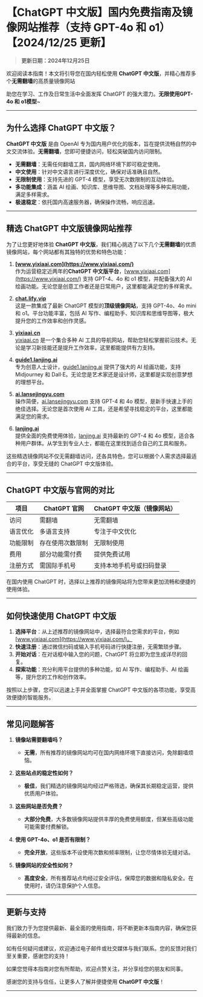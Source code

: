 # 【ChatGPT 中文版】国内免费指南及镜像网站推荐（支持 GPT-4o 和 o1）【2024/12/25 更新】

> **更新日期：2024年12月25日**  

欢迎阅读本指南！本文将引导您在国内轻松使用 **ChatGPT 中文版**，并精心推荐多个**无需翻墙**的高质量镜像网站

助您在学习、工作及日常生活中全面发挥 ChatGPT 的强大潜力。**无限使用GPT-4o 和 o1模型**~

---

## 为什么选择 ChatGPT 中文版？

**ChatGPT 中文版** 是由 OpenAI 专为国内用户优化的版本，旨在提供流畅自然的中文交流体验。**无需翻墙**，您即可便捷访问，轻松突破国内访问限制。

- **无需翻墙**：无需任何翻墙工具，国内网络环境下即可稳定使用。
- **中文使用**：针对中文语言进行深度优化，确保对话准确且自然。
- **无限制使用**：支持先进的 GPT-4 模型，享受无次数限制的互动体验。
- **多功能集成**：涵盖 AI 绘画、知识库、思维导图、文档处理等多种实用功能，满足多样需求。
- **极速稳定**：依托国内高速服务器，确保操作流畅，响应迅速。

---

## 精选 ChatGPT 中文版镜像网站推荐

为了让您更好地体验 **ChatGPT 中文版**，我们精心挑选了以下几个**无需翻墙**的优质镜像网站，每个网站都有其独特的优势和特色功能：

1. **[www.yixiaai.com](https://www.yixiaai.com/)**  
   作为运营稳定近两年的**ChatGPT 中文版平台**，[www.yixiaai.com](https://www.yixiaai.com/) 支持 GPT-4、4o 和 o1 模型，并配备强大的 AI 绘画功能。无论您是创意工作者还是日常用户，这里都能满足您的多样需求。

2. **[chat.lify.vip](https://chat.lify.vip/)**  
   这是一款集成了最新 ChatGPT 模型的**顶级镜像网站**，支持 GPT-4o、4o mini 和 o1。平台功能丰富，包括 AI 写作、编程助手、知识库和思维导图等，极大提升您的工作效率和创作灵感。

3. **[yixiaai.cn](https://yixiaai.cn/)**  
   [yixiaai.cn](https://yixiaai.cn/) 是一个集合多种 AI 工具的导航网站，帮助您轻松掌握前沿技术。无论是学习新技能还是提升工作效率，这里都能提供有力支持。

4. **[guide1.lanjing.ai](https://guide1.lanjing.ai/)**  
   专为创意人士设计，[guide1.lanjing.ai](https://guide1.lanjing.ai/) 提供了强大的 AI 绘画功能，支持 Midjourney 和 Dall·E。无论您是艺术家还是设计师，这里都是实现创意梦想的理想平台。

5. **[ai.lansejingyu.com](https://ai.lansejingyu.com/)**  
   操作简便，[ai.lansejingyu.com](https://ai.lansejingyu.com/) 支持 GPT-4 和 4o 模型，是新手快速上手的绝佳选择。无论您是首次使用 AI 工具，还是希望寻找稳定的平台，这里都能满足您的需求。

6. **[lanjing.ai](https://lanjing.ai/)**  
   提供全面的免费使用体验，[lanjing.ai](https://lanjing.ai/) 支持最新的 GPT-4 和 4o 模型，适合各种用户群体。从学生到专业人士，都能在这里找到适合自己的工具和服务。

这些精选镜像网站不仅无需翻墙访问，还各具特色，您可以根据个人需求选择最适合的平台，享受无缝的 ChatGPT 中文版体验。

---

## ChatGPT 中文版与官网的对比

| 项目 | ChatGPT 官网 | ChatGPT 中文版（镜像网站）|
|------|--------------|--------------------------|
| 访问 | 需翻墙 | 无需翻墙 |
| 语言优化 | 多语言支持 | 专注于中文优化 |
| 功能限制 | 存在使用次数限制 | 无限制使用 |
| 费用 | 部分功能需付费 | 提供免费试用 |
| 注册方式 | 需国际手机号 | 支持本地手机号或扫码登录 |

在国内使用 ChatGPT 时，选择以上推荐的镜像网站将为您带来更加流畅和便捷的使用体验。

---

## 如何快速使用 ChatGPT 中文版

1. **选择平台**：从上述推荐的镜像网站中，选择最符合您需求的平台，例如 [www.yixiaai.com](https://www.yixiaai.com/)。
2. **快速注册**：通过微信扫码或输入手机号码进行快捷注册，无需繁琐步骤。
3. **开始对话**：在对话框中输入您的问题，ChatGPT 将立即为您生成详尽的回复。
4. **探索功能**：充分利用平台提供的多种功能，如 AI 写作、编程助手、AI 绘画等，提升您的工作和创作效率。

按照以上步骤，您可以迅速上手并全面掌握 ChatGPT 中文版的各项功能，享受高效便捷的智能服务。

---

## 常见问题解答

1. **镜像站需要翻墙吗？**  
   - **无需**，所有推荐的镜像网站均可在国内网络环境下直接访问，免除翻墙烦恼。

2. **这些站点的稳定性如何？**  
   - **极佳**，我们精选的镜像网站均经过严格筛选，确保其长期稳定运营，提供优质用户体验。

3. **这些网站是否免费？**  
   - **大部分免费**，大多数镜像网站提供丰厚的免费使用额度，但某些高级功能可能需要付费解锁。

4. **使用 GPT-4o、o1 是否有限制？**  
   - **完全开放**，这些版本不设使用次数和频率限制，让您尽情体验无缝对话。

5. **镜像网站的安全性如何？**  
   - **高度安全**，所有推荐站点均经过安全评估，保障您的数据和隐私安全。在使用时，请仍注意保护个人信息。

---

## 更新与支持

我们致力于为您提供最新、最全面的使用指南，将不断更新本指南内容，确保您获得最新的信息。

如有任何疑问或建议，欢迎通过电子邮件或社交媒体与我们联系。您的反馈对我们至关重要，感谢您的支持！

如果您觉得本指南对您有所帮助，欢迎点赞关注，并分享给您的朋友和同事。

感谢您的支持与信任，让更多人了解并便捷使用 **ChatGPT 中文版**！

---
